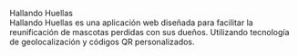 Hallando Huellas   
Hallando Huellas es una aplicación web diseñada para facilitar la reunificación de mascotas perdidas con sus dueños. 
Utilizando tecnología de geolocalización y códigos QR personalizados.

